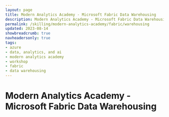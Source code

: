 ```yaml
---
layout: page
title: Modern Analytics Academy - Microsoft Fabric Data Warehousing
description: Modern Analytics Academy - Microsoft Fabric Data Warehousing
permalink: /skilling/modern-analytics-academy/fabric/warehousing
updated: 2023-08-14
showbreadcrumb: true
navheadersonly: true
tags:
- azure
- data, analytics, and ai
- modern analytics academy
- workshop
- fabric
- data warehousing
---
```


# Modern Analytics Academy - Microsoft Fabric Data Warehousing
